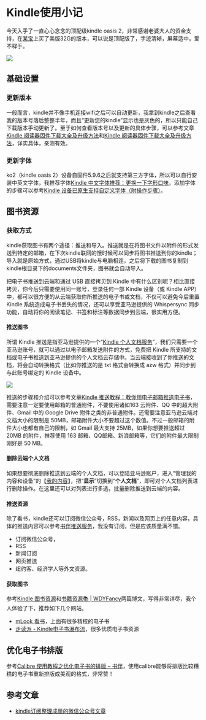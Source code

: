 # Kindle使用小记


今天入手了一直心心念念的顶配级kindle oasis 2，非常感谢老婆大人的资金支持，在[某宝](https://item.taobao.com/item.htm?spm=a1z09.2.0.0.59972e8dpJGLWd&id=520077012565&_u=t1hu3bqm1146)上买了美版32G的版本，可以说是顶配版了，字迹清晰，屏幕适中，爱不释手。

<!--more-->

![](https://github.com/bugxch/blogpics/blob/master/201812/kindleoasis2.jpg?raw=true)

## 基础设置

### 更新版本

一般而言，kindle并不像手机连接wifi之后可以自动更新，我拿到kindle之后查看我的版本号落后整整半年，而且“更新您的kindle”显示也是灰色的，所以只能自己下载版本手动更新了。至于如何查看版本号以及更新的具体步骤，可以参考文章[Kindle 阅读器固件下载大全及升级方法](https://bookfere.com/post/4.html#kpw_version)和[Kindle 阅读器固件下载大全及升级方法](https://bookfere.com/post/4.html#update_step)，详实具体，亲测有效。

### 更新字体

ko2（kindle oasis 2）设备自固件5.9.6之后就支持第三方字体，所以可以自行安装中英文字体，我推荐字体[Kindle 中文字体推荐：更换一下字形口味](https://bookfere.com/post/423.html)，添加字体的步骤可以参考[Kindle 设备已原生支持自定义字体（附操作步骤）](https://bookfere.com/post/655.html)。

## 图书资源

### 获取方式

kindle获取图书有两个途径：推送和导入。推送就是在将图书文件以附件的形式发送到特定的邮箱，在下次kindle联网的饿时候可以同步将图书推送到你的kindle；导入就是原始方式，通过USB将kindle与电脑相连，之后将下载的图书复制到kindle根目录下的documents文件夹，图书就会自动导入。

把电子书推送到云端和通过 USB 直接拷贝到 Kindle 中有什么区别呢？相比直接拷贝，你今后只需要使用同一账号，登录任何一部 Kindle 设备（或 Kindle APP）中，都可以很方便的从云端获取你所推送的电子书或文档，不仅可以避免今后重置 Kindle 系统造成电子书丢失的情况，还可以享受亚马逊提供的 Whispersync 同步功能，自动将你的阅读笔记、书签和标注等数据同步到云端，很实用方便。

#### 推送图书

所谓 Kindle 推送是指亚马逊提供的一个“[Kindle 个人文档服务](http://www.amazon.cn/gp/help/customer/display.html?nodeId=200767340)”，我们只需要一个亚马逊账号，就可以通过以电子邮箱发送附件的方式，免费把 Kindle 所支持的文档或电子书推送到亚马逊提供的个人文档云存储中。当云端接收到了你推送的文档，将会自动转换格式（比如你推送的是 txt 格式会转换成 azw 格式）并同步到与此账号绑定的 Kindle 设备中。

![](http://ohgefr15s.bkt.clouddn.com/kindle-push-theory.jpg)

推送的步骤和介绍可以参考文章[Kindle 推送教程：教你用电子邮箱推送电子书](https://bookfere.com/post/3.html)，需要注意一定要使用邮箱的普通附件，不要使用诸如163 云附件、QQ 中的超大附件、Gmail 中的 Google Drive 附件之类的非普通附件。还需要注意亚马逊云端对文档大小的限制是 50MB，邮箱附件大小不要超过这个数值。不过一般邮箱的附件大小也都有自己的限制，如 Gmail 最大支持 25MB，如果你想要推送超过 20MB 的附件，推荐使用 163 邮箱、QQ邮箱、新浪邮箱等，它们的附件最大限制刚好是 50 MB。

#### 删除云端个人文档

如果想要彻底删除推送到云端的个人文档，可以登陆亚马逊账户，进入“管理我的内容和设备”的【[我的内容](https://www.amazon.cn/mn/dcw/myx.html/ref=kinw_myk_redirect#/home/content/booksAll/dateDsc/)】，把“**显示**”切换到“**个人文档**”，即可对个人文档列表进行删除操作。在这里还可以对列表进行多选，批量删除推送到云端的内容。

#### 推送资源

除了看书，kindle还可以订阅微信公众号，RSS，新闻以及网页上的任意内容，具体的推送内容可以参考[书伴推送服务](https://push.bookfere.com)，我没有订阅，但是应该质量满不错。

- 订阅微信公众号，
- RSS
- 新闻订阅
- 网页推送
- 纽约客、经济学人等外文资源。

#### 获取图书

参考[Kindle 图书资源](https://bookfere.com/ebook)和[书籍资源📚 | WDYFancy](https://wangdongyang.github.io/2016/09/11/%E4%B9%A6%E7%B1%8D%E8%B5%84%E6%BA%90%F0%9F%93%9A/)两篇博文，写得非常详尽，我个人体验了下，推荐如下几个网站。

- [mLook 看书](https://www.mlook.mobi/)，上面有很多精校的电子书
- [走读派 - Kindle电子书瀑布流](http://www.zoudupai.com/)，很多优质电子书资源

## 优化电子书排版

参考[Calibre 使用教程之优化电子书的排版 – 书伴](https://bookfere.com/post/260.html)，使用calibre能够将排版比较糟糕的电子书重新排版成美观的格式，非常赞！

## 参考文章

- [kindle订阅整理成册的微信公众号文章](https://labrick.cc/2017/08/20/wechat-article-to-kindle/)
